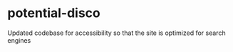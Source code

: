 # potential-disco
Updated codebase for accessibility so that the site is optimized for search engines
